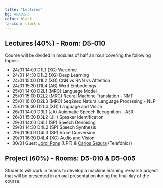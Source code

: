 ```yaml
---
title: "Lectures"
bg: #9AD1F5
color: black
fa-icon: clock-o
---
```


## Lectures (40%) - Room: D5-010

Course will be divided in modules of half an hour covering the following topics:

* 24/01 14:00 D1L1 (XG) Welcome  
* 24/01 14:30 D1L2 (XG) Deep Learning
* 24/01 15:00 D1L2 (XG) CNN vs RNN vs Attention
* 24/01 15:30 D1L4 (AB) Word Embeddings
* 25/01 14:00 D2L1 (MRC) Language Model
* 25/01 15:00 D2L2 (MRC) Neural Machine Translation - NMT
* 25/01 16:00 D2L3 (MRC) Seq2seq Natural Language Processing - NLP
* 25/01 16:30 D2L4 (XG) Language and Vision 
* 26/01 14:00 D3L1 (JA) Automatic Speech Recognition - ASR
* 26/01 15:30 D3L2 (JH) Speaker Identification
* 29/01 14:00 D4L1 (SP) Speech Denoising
* 29/01 14:30 D4L2 (SP) Speech Synthesis
* 29/01 16:00 D4L3 (SP) Voice Conversion
* 29/01 16:30 D4L4 (XG) Audio and Vision 
* 30/01 Guest [Jordi Pons][JordiPons] (UPF) & [Carlos Segura][CarlosSegura] (Telefónica)

[JordiPons]: http://www.jordipons.me/
[CarlosSegura]: https://scholar.google.es/citations?hl=en&user=Nypb-IYAAAAJ&view_op=list_works&sortby=pubdate


## Project (60%) - Rooms: D5-010 & D5-005

Students will work in teams to develop a machine learning research project that will be presented in an oral presentation during the final day of the course. 
